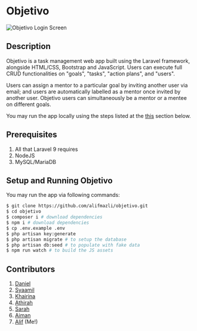 # Objetivo

![Objetivo Login Screen]("https://github.com/alifmazli/objetivo/blob/70fabb1d3516a2b8e9f95b9ab17b6a739fb58e5f/resources/img/objetivo-login-screen.png")

## Description

Objetivo is a task management web app built using the Laravel framework, alongside HTML/CSS, Bootstrap and JavaScript. Users can execute full CRUD functionalities on "goals", "tasks", "action plans", and "users". 

Users can assign a mentor to a particular goal by inviting another user via email; and users are automatically labelled as a mentor once invited by another user. Objetivo users can simultaneously be a mentor or a mentee on different goals.

You may run the app locally using the steps listed at the [this](https://github.com/alifmazli/objetivo/edit/main/README.md#running-objetivo) section below.

## Prerequisites

1. All that Laravel 9 requires
2. NodeJS
3. MySQL/MariaDB

## Setup and Running Objetivo

You may run the app via following commands:

```bash
$ git clone https://github.com/alifmazli/objetivo.git
$ cd objetivo
$ composer i # download dependencies
$ npm i # download dependencies
$ cp .env.example .env
$ php artisan key:generate
$ php artisan migrate # to setup the database
$ php artisan db:seed # to populate with fake data
$ npm run watch # to build the JS assets
```

## Contributors

1. [Daniel](https://github.com/keluhingbavui)
2. [Syaamil](https://github.com/escornbar)
3. [Khairina](https://github.com/kyuuurina)
4. [Athirah](https://github.com/athirahlokman)
5. [Sarah](https://github.com/sarahatiqah)
6. [Aiman](https://github.com/xputerax)
7. [Alif](https://github.com/alifmazli) (Me!)
